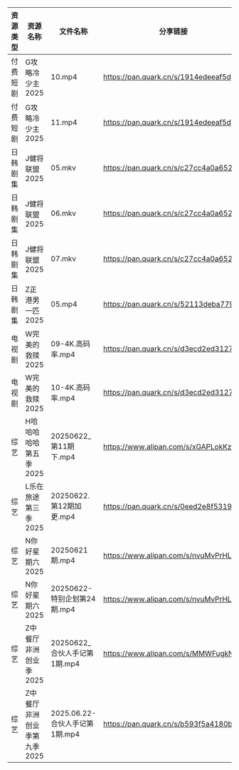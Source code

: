 | 资源类型 | 资源名称             | 文件名称                    | 分享链接                                 | 更新时间                |
| ---- | ---------------- | ----------------------- | ------------------------------------ | ------------------- |
| 付费短剧 | G攻略冷少主2025       | 10.mp4                  | https://pan.quark.cn/s/1914edeeaf5d  | 2025-06-22 16:22:43 |
| 付费短剧 | G攻略冷少主2025       | 11.mp4                  | https://pan.quark.cn/s/1914edeeaf5d  | 2025-06-22 16:22:46 |
| 日韩剧集 | J健将联盟2025        | 05.mkv                  | https://pan.quark.cn/s/c27cc4a0a652  | 2025-06-22 16:24:33 |
| 日韩剧集 | J健将联盟2025        | 06.mkv                  | https://pan.quark.cn/s/c27cc4a0a652  | 2025-06-22 16:24:39 |
| 日韩剧集 | J健将联盟2025        | 07.mkv                  | https://pan.quark.cn/s/c27cc4a0a652  | 2025-06-22 16:24:36 |
| 日韩剧集 | Z正港男一匹2025       | 05.mp4                  | https://pan.quark.cn/s/52113deba779  | 2025-06-22 21:37:29 |
| 电视剧  | W完美的救赎2025       | 09-4K.高码率.mp4           | https://pan.quark.cn/s/d3ecd2ed3127  | 2025-06-22 21:33:19 |
| 电视剧  | W完美的救赎2025       | 10-4K.高码率.mp4           | https://pan.quark.cn/s/d3ecd2ed3127  | 2025-06-22 21:33:23 |
| 综艺   | H哈哈哈哈哈第五季2025    | 20250622_第11期下.mp4      | https://www.alipan.com/s/xGAPLokKzoj | 2025-06-22 14:04:12 |
| 综艺   | L乐在旅途第三季2025     | 20250622.第12期加更.mp4     | https://pan.quark.cn/s/0eed2e8f5319  | 2025-06-22 16:39:03 |
| 综艺   | N你好星期六2025       | 20250621期.mp4           | https://www.alipan.com/s/nvuMvPrHLGa | 2025-06-22 14:04:25 |
| 综艺   | N你好星期六2025       | 20250622-特别企划第24期.mp4   | https://www.alipan.com/s/nvuMvPrHLGa | 2025-06-22 14:04:24 |
| 综艺   | Z中餐厅非洲创业季2025    | 20250622_合伙人手记第1期.mp4   | https://www.alipan.com/s/MMWFugkNYtf | 2025-06-22 14:04:28 |
| 综艺   | Z中餐厅非洲创业季第九季2025 | 2025.06.22-合伙人手记第1期.mp4 | https://pan.quark.cn/s/b593f5a4180b  | 2025-06-22 16:40:32 |
